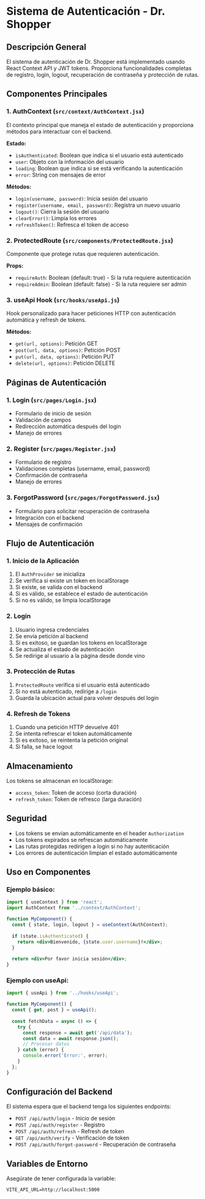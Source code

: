 # Sistema de Autenticación - Dr. Shopper

## Descripción General

El sistema de autenticación de Dr. Shopper está implementado usando React Context API y JWT tokens. Proporciona funcionalidades completas de registro, login, logout, recuperación de contraseña y protección de rutas.

## Componentes Principales

### 1. AuthContext (`src/context/AuthContext.jsx`)

El contexto principal que maneja el estado de autenticación y proporciona métodos para interactuar con el backend.

**Estado:**
- `isAuthenticated`: Boolean que indica si el usuario está autenticado
- `user`: Objeto con la información del usuario
- `loading`: Boolean que indica si se está verificando la autenticación
- `error`: String con mensajes de error

**Métodos:**
- `login(username, password)`: Inicia sesión del usuario
- `register(username, email, password)`: Registra un nuevo usuario
- `logout()`: Cierra la sesión del usuario
- `clearError()`: Limpia los errores
- `refreshToken()`: Refresca el token de acceso

### 2. ProtectedRoute (`src/components/ProtectedRoute.jsx`)

Componente que protege rutas que requieren autenticación.

**Props:**
- `requireAuth`: Boolean (default: true) - Si la ruta requiere autenticación
- `requireAdmin`: Boolean (default: false) - Si la ruta requiere ser admin

### 3. useApi Hook (`src/hooks/useApi.js`)

Hook personalizado para hacer peticiones HTTP con autenticación automática y refresh de tokens.

**Métodos:**
- `get(url, options)`: Petición GET
- `post(url, data, options)`: Petición POST
- `put(url, data, options)`: Petición PUT
- `delete(url, options)`: Petición DELETE

## Páginas de Autenticación

### 1. Login (`src/pages/Login.jsx`)
- Formulario de inicio de sesión
- Validación de campos
- Redirección automática después del login
- Manejo de errores

### 2. Register (`src/pages/Register.jsx`)
- Formulario de registro
- Validaciones completas (username, email, password)
- Confirmación de contraseña
- Manejo de errores

### 3. ForgotPassword (`src/pages/ForgotPassword.jsx`)
- Formulario para solicitar recuperación de contraseña
- Integración con el backend
- Mensajes de confirmación

## Flujo de Autenticación

### 1. Inicio de la Aplicación
1. El `AuthProvider` se inicializa
2. Se verifica si existe un token en localStorage
3. Si existe, se valida con el backend
4. Si es válido, se establece el estado de autenticación
5. Si no es válido, se limpia localStorage

### 2. Login
1. Usuario ingresa credenciales
2. Se envía petición al backend
3. Si es exitoso, se guardan los tokens en localStorage
4. Se actualiza el estado de autenticación
5. Se redirige al usuario a la página desde donde vino

### 3. Protección de Rutas
1. `ProtectedRoute` verifica si el usuario está autenticado
2. Si no está autenticado, redirige a `/login`
3. Guarda la ubicación actual para volver después del login

### 4. Refresh de Tokens
1. Cuando una petición HTTP devuelve 401
2. Se intenta refrescar el token automáticamente
3. Si es exitoso, se reintenta la petición original
4. Si falla, se hace logout

## Almacenamiento

Los tokens se almacenan en localStorage:
- `access_token`: Token de acceso (corta duración)
- `refresh_token`: Token de refresco (larga duración)

## Seguridad

- Los tokens se envían automáticamente en el header `Authorization`
- Los tokens expirados se refrescan automáticamente
- Las rutas protegidas redirigen a login si no hay autenticación
- Los errores de autenticación limpian el estado automáticamente

## Uso en Componentes

### Ejemplo básico:
```jsx
import { useContext } from 'react';
import AuthContext from '../context/AuthContext';

function MyComponent() {
  const { state, login, logout } = useContext(AuthContext);
  
  if (state.isAuthenticated) {
    return <div>Bienvenido, {state.user.username}!</div>;
  }
  
  return <div>Por favor inicia sesión</div>;
}
```

### Ejemplo con useApi:
```jsx
import { useApi } from '../hooks/useApi';

function MyComponent() {
  const { get, post } = useApi();
  
  const fetchData = async () => {
    try {
      const response = await get('/api/data');
      const data = await response.json();
      // Procesar datos
    } catch (error) {
      console.error('Error:', error);
    }
  };
}
```

## Configuración del Backend

El sistema espera que el backend tenga los siguientes endpoints:

- `POST /api/auth/login` - Inicio de sesión
- `POST /api/auth/register` - Registro
- `POST /api/auth/refresh` - Refresh de token
- `GET /api/auth/verify` - Verificación de token
- `POST /api/auth/forgot-password` - Recuperación de contraseña

## Variables de Entorno

Asegúrate de tener configurada la variable:
```
VITE_API_URL=http://localhost:5000
``` 